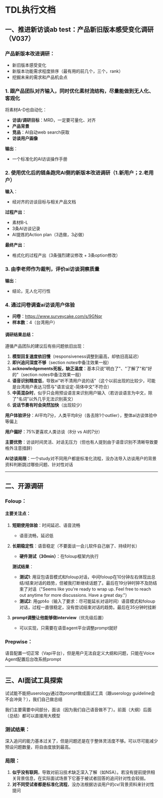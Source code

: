 # TDL执行文档

## 一、推进新访谈ab test：产品新旧版本感受变化调研（V037）

### 产品新版本改进调研：
- 新旧版本感受变化
- 新版本功能需求程度排序（最有用的前几个，三个，rank）
- 挖掘未来的需求和产品机会点

### 1. 跟产品团队对齐输入，同时优化素材流结构，尽量能做到无人化、客观化
将素材A-D也自动化：
- **访谈/调研目标**：MRD，一定要可量化、对齐
- **产品背景**
- **竞品**：AI自动web search获取
- **访谈用户画像**

**输出**：
- 一个标准化的AI访谈操作手册

### 2. 使用优化后的链条跑完AI侧的新版本改进调研（1.新用户；2.老用户）
**输入**：
- 经对齐的访谈目标与相关产品文档

**过程产出**：
- 素材B-L
- 3条AI访谈记录
- AI提炼的Action plan（3选做，3必做）

**最终产出**：
- 格式化的过程产出（3条强烈建议修改 + 3条option修改）

### 3. 由李老师作为裁判，评价ai访谈洞察质量
**输出**：
- 结论，无人化可行性

### 4. 通过问卷调查ai访谈用户体验
- **问卷**：https://www.surveycake.com/s/9GNqr
- **样本数**：4（台湾用户）

#### 调研结果总结：
遵循产品团队的建议后有些问题依旧出现：

1. **模型回复速度依旧慢**（responsiveness调整到最高，却依旧高延迟）
2. **即兴追问深度不够**（section notes中备注效果一般）
3. **acknowledgements死板，缺乏温度**：基本只说"明白了"、"了解了"和"好的"（section notes中备注效果一般）
4. **语音识别精度低**，导致ai"听不清用户说的话"（这个以前出现的比较少，可能是台湾用户表达习惯与"语言设定-简体中文"不符合）
5. **中英混杂时**，似乎只会用预设语言来识别用户输入（若访谈语言为中文，除了"名词"以外几乎无法识别英文）
6. **说话节奏有时会突然加快**（出现较少）

**用户体验评分**：AI平均7分，人类平均8分（各去除1个outlier），整体ai访谈体验中等偏上

**用户偏好**：75%更喜欢人类访谈（8分 vs AI的7分）

**主要优势**：访谈时间灵活、对话无压力（但也有人提到由于语音识别不清晰导致要格外注意措辞）

**AI访谈局限**：一个study对不同用户都是标准化流程，没办法导入访谈用户的背景资料判断跳过哪些问题、针对性对话

---

## 二、开源调研

### Foloup：
#### 主要关注点：

1. **短期使用体验**：时间延迟、语音流畅
   - 语音流畅，延迟低

2. **长期稳定性**：语音稳定（不要面谈一会儿软件自己崩了、持续时长）
   - **硬件测试（30min）**：在foloup框架内执行
   
   **测试结果**：
   - **测试1**: 用豆包语音模式和foloup对话，中间foloup在10分钟左右体现出总结/结束对话的趋势，但被我打断继续话题了。最后在19分钟时猝不及防结束了对话（"Seems like you're ready to wrap up. Feel free to reach out anytime for more discussions. Have a great day."）
   - **测试2**: 用gpt4o（输入了要求：尽可能延长对话时间）语音模式和foloup对话，过程一直很稳定，没有尝试结束对话的趋势。最后在35分钟时挂断

3. **prompt调整让他能够做interview**（优先级后置）
   - 可以实现，只需要在语音agent平台调整prompt就好

### Prepwise：
语音配置一切正常（Vapi平台），但是用户无法自定义大纲和问题，只能在Voice Agent配置后台改系统prompt

---

## 三、AI面试工具探索

试试能不能把userology通过改prompt做成面试工具（跟userology guideline会不会冲突？），我们自己做总结

我们主要需要中间部分，面谈（因为我们自己语音做不了）。前面（大纲）后面（总结）都可以直接用大模型

### 测试结果：
深入追问的能力基本过关了，但是问题还是在于整体灵活度不够。可以尽可能减少预设问题数量，将自由度放到最高。

### 局限：
1. **似乎没有联网**，导致对前沿技术缺乏深入了解（如NSA）。若没有提前提供相关背景信息，在实际面试场景下它基于被试者回答的追问针对性会较弱。
2. **对不同受试者都是标准化流程**，没办法根据访谈用户的cv/背景资料来针对性提问
